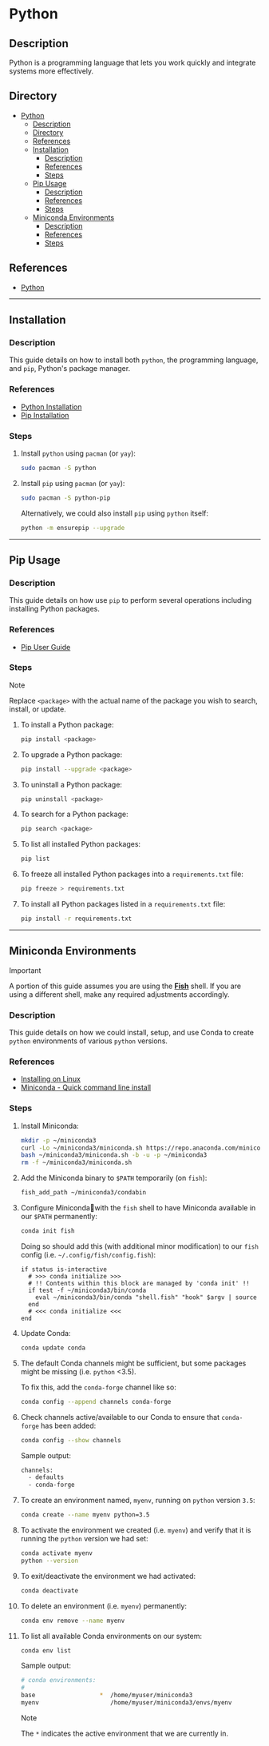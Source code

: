 # Python

## Description

Python is a programming language that lets you work quickly and integrate systems more effectively.

## Directory

- [Python](#python)
  - [Description](#description)
  - [Directory](#directory)
  - [References](#references)
  - [Installation](#installation)
    - [Description](#description-1)
    - [References](#references-1)
    - [Steps](#steps)
  - [Pip Usage](#pip-usage)
    - [Description](#description-2)
    - [References](#references-2)
    - [Steps](#steps-1)
  - [Miniconda Environments](#miniconda-environments)
    - [Description](#description-3)
    - [References](#references-3)
    - [Steps](#steps-2)

## References

- [Python](https://www.python.org)

---

## Installation

### Description

This guide details on how to install both `python`, the programming language, and `pip`, Python's package manager.

### References

- [Python Installation](https://wiki.archlinux.org/title/python#Installation)
- [Pip Installation](https://pip.pypa.io/en/stable/installation)

### Steps

1. Install `python` using `pacman` (or `yay`):

    ```sh
    sudo pacman -S python
    ```

2. Install `pip` using `pacman` (or `yay`):

    ```sh
    sudo pacman -S python-pip
    ```

    Alternatively, we could also install `pip` using `python` itself:

    ```sh
    python -m ensurepip --upgrade
    ```

---

## Pip Usage

### Description

This guide details on how use `pip` to perform several operations including installing Python packages.

### References

- [Pip User Guide](https://pip.pypa.io/en/stable/user_guide)

### Steps

> [!NOTE]  
> Replace `<package>` with the actual name of the package you wish to search, install, or update.

1. To install a Python package:

    ```sh
    pip install <package>
    ```

2. To upgrade a Python package:

    ```sh
    pip install --upgrade <package>
    ```

3. To uninstall a Python package:

    ```sh
    pip uninstall <package>
    ```

4. To search for a Python package:

    ```sh
    pip search <package>
    ```

5. To list all installed Python packages:

    ```sh
    pip list
    ```

6. To freeze all installed Python packages into a `requirements.txt` file:

    ```sh
    pip freeze > requirements.txt
    ```

7. To install all Python packages listed in a `requirements.txt` file:

    ```sh
    pip install -r requirements.txt
    ```

---

## Miniconda Environments

> [!IMPORTANT]  
> A portion of this guide assumes you are using the [**Fish**](fish.md) shell. If you are using a different shell, make any required adjustments accordingly.

### Description

This guide details on how we could install, setup, and use Conda to create `python` environments of various `python` versions.

### References

- [Installing on Linux](https://conda.io/projects/conda/en/latest/user-guide/install/linux.html)
- [Miniconda - Quick command line install](https://docs.conda.io/projects/miniconda/en/latest/#quick-command-line-install)

### Steps

1. Install Miniconda:

    ```sh
    mkdir -p ~/miniconda3
    curl -Lo ~/miniconda3/miniconda.sh https://repo.anaconda.com/miniconda/Miniconda3-latest-Linux-x86_64.sh
    bash ~/miniconda3/miniconda.sh -b -u -p ~/miniconda3
    rm -f ~/miniconda3/miniconda.sh
    ```

2. Add the Miniconda binary to `$PATH` temporarily (on `fish`):

    ```sh
    fish_add_path ~/miniconda3/condabin
    ```

3. Configure Minicondawith the `fish` shell to have Miniconda available in our `$PATH` permanently:

    ```sh
    conda init fish
    ```

    Doing so should add this (with additional minor modification) to our `fish` config (i.e. `~/.config/fish/config.fish`):

    ```fish
    if status is-interactive
      # >>> conda initialize >>>
      # !! Contents within this block are managed by 'conda init' !!
      if test -f ~/miniconda3/bin/conda
        eval ~/miniconda3/bin/conda "shell.fish" "hook" $argv | source
      end
      # <<< conda initialize <<<
    end
    ```

4. Update Conda:

    ```sh
    conda update conda
    ```

5. The default Conda channels might be sufficient, but some packages might be missing (i.e. `python` <3.5).

    To fix this, add the `conda-forge` channel like so:

    ```sh
    conda config --append channels conda-forge
    ```

6. Check channels active/available to our Conda to ensure that `conda-forge` has been added:

    ```sh
    conda config --show channels
    ```

    Sample output:

    ```sh
    channels:
      - defaults
      - conda-forge
    ```

7. To create an environment named, `myenv`, running on `python` version `3.5`:

    ```sh
    conda create --name myenv python=3.5
    ```

8. To activate the environment we created (i.e. `myenv`) and verify that it is running the `python` version we had set:

    ```sh
    conda activate myenv
    python --version
    ```

9. To exit/deactivate the environment we had activated:

    ```sh
    conda deactivate
    ```

10. To delete an environment (i.e. `myenv`) permanently:

    ```sh
    conda env remove --name myenv
    ```

11. To list all available Conda environments on our system:

    ```sh
    conda env list
    ```

    Sample output:

    ```sh
    # conda environments:
    #
    base                  *  /home/myuser/miniconda3
    myenv                    /home/myuser/miniconda3/envs/myenv
    ```

    > [!NOTE]  
    > The `*` indicates the active environment that we are currently in.
